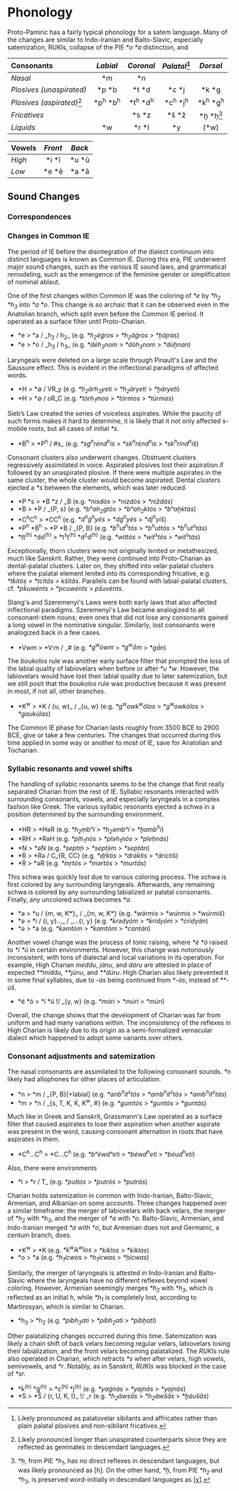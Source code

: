 # Phonology
Proto-Pamiric has a fairly typical phonology for a satem language. Many of the changes are similar to Indo-Iranian and Balto-Slavic, especially satemization, RUKIs, collapse of the PIE _\*o_ _\*a_ distinction, and

| **Consonants** | _Labial_ | _Coronal_ | _Palatal_[^pals] | _Dorsal_ |
| :------------  | :----: | :-----: | :-----: | :----: |
| _Nasal_ | *m | *n |
| _Plosives (unaspirated)_ | *p *b | *t *d | *c *j | *k *g |
| _Plosives (aspirated)_[^vasp] | *p<sup>h</sup> *b<sup>h</sup> | *t<sup>h</sup> *d<sup>h</sup> | *c<sup>h</sup> *j<sup>h</sup> | *k<sup>h</sup> *g<sup>h</sup> |
| _Fricatives_ | | *s *z | *š *ž | *ḫ *ḥ[^h-lars] |
| _Liquids_ | *w | *r *l | *y | (*w) |

| **Vowels** | _Front_ | _Back_ |
| :- | :-: | :-: |
| _High_ | *i *ī | *u *ū |
| _Low_ | *e *ē | *a *ā |

[^vasp]: Likely pronounced longer than unaspirated counterparts since they are reflected as geminates in descendant languages.
[^h-lars]: _\*ḥ_, from PIE _\*h<sub>1</sub>_, has no direct reflexes in descendant languages, but was likely pronounced as \[ɦ\]. On the other hand, _\*ḫ_, from PIE _\*h<sub>2</sub>_ and _\*h<sub>3</sub>_, is preserved word-initially in descendant languages as \[χ\].
[^pals]: Likely pronounced as palatovelar sibilants and affricates rather than plain palatal plosives and non-sibilant fricatives.


## Sound Changes

### Correspondences


### Changes in Common IE
The period of IE before the disintegration of the dialect continuum into distinct languages is known as Common IE. During this era, PIE underwent major sound changes, such as the various IE sound laws, and grammatical remodeling, such as the emergence of the feminine gender or simplification of nominal ablaut.

One of the first changes within Common IE was the coloring of _*e_ by _*h<sub>2</sub>_ _*h<sub>3</sub>_ into _*a_ _*o_. This change is so archaic that it can be observed even in the Anatolian branch, which split even before the Common IE period. It operated as a surface filter until Proto-Charian.

* \*e > \*a / \_h<sub>2</sub> / h<sub>2</sub>\_ (e.g. _*h<sub>2</sub>éǵros_ > _*h<sub>2</sub>áǵros_ > _*ḫájras_)
* \*e > \*o / \_h<sub>3</sub> / h<sub>3</sub>\_ (e.g. _*déh<sub>3</sub>nom_ > _*dóh<sub>3</sub>nom_ > _*dúḫnan_)

Laryngeals were deleted on a large scale through Pinault's Law and the Saussure effect. This is evident in the inflectional paradigms of affected words.

* \*H > \*∅ / VR\_y (e.g. _*h<sub>2</sub>árh<sub>3</sub>yeti_ > _*h<sub>2</sub>áryeti_ > _*ḫáryeti_)
* \*H > \*∅ / oR\_C (e.g. _*tórh<sub>1</sub>mos_ > _*tórmos_ > _*túrmas_)

Sieb’s Law created the series of voiceless aspirates. While the paucity of such forms makes it hard to determine, it is likely that it not only affected s-mobile roots, but all cases of initial _*s_.

* \*B<sup>h</sup> > \*P<sup>h</sup> / #s\_ (e.g. _*sg<sup>h</sup>rénd<sup>h</sup>is_ > _*sk<sup>h</sup>rénd<sup>h</sup>is_ > _*sk<sup>h</sup>rínd<sup>h</sup>iš_)

Consonant clusters also underwent changes. Obstruent clusters regressively assimilated in voice. Aspirated plosives lost their aspiration if followed by an unaspirated plosive. If there were multiple aspirates in the same cluster, the whole cluster would become aspirated. Dental clusters ejected a _\*s_ between the elements, which was later reduced.

* \*P \*s > \*B \*z / \_B (e.g. _*nisdós_ > _*nizdós_ > _*niždás_)
* \*B > \*P / \_{P, s} (e.g. _*bʰah<sub>2</sub>gtós_ > _*bʰah<sub>2</sub>któs_ > _*bʰaḫktás_)
* \*C<sup>h</sup>C<sup>h</sup> > \*CC<sup>h</sup> (e.g. _*d<sup>h</sup>ǵ<sup>h</sup>yés_ > _\*dǵ<sup>h</sup>yés_ > _\*dj<sup>h</sup>yíš_)
* \*P<sup>h</sup> \*B<sup>h</sup> > \*P \*B / \_{P, B} (e.g. _*b<sup>h</sup>ut<sup>h</sup>tós_ > _*b<sup>h</sup>uttós_ > _*b<sup>h</sup>ut<sup>s</sup>tás_)
* \*tt<sup>(h)</sup> \*dd<sup>(h)</sup> > \*t<sup>s</sup>t<sup>(h)</sup> \*d<sup>z</sup>d<sup>(h)</sup> (e.g. _\*wittós_ > _*wit<sup>s</sup>tós_ > _*wit<sup>s</sup>tás_)

Exceptionally, thorn clusters were not originally lenited or metathesized, much like Sanskrit. Rather, they were continued into Proto-Charian as dental-palatal clusters. Later on, they shifted into velar palatal clusters where the palatal element lenited into its corresponding fricative, e.g. _*tḱitós_ > _*tcitás_ > _kšitás_. Parallels can be found with labial-palatal clusters, cf. _*pḱuwénts_ > _*pcuwénts_ > _pšuvénts_.

Stang's and Szeremenyi's Laws were both early laws that also affected inflectional paradigms. Szeremenyi's Law became analogized to all consonant-stem nouns; even ones that did not lose any consonants gained a long vowel in the nominative singular. Similarly, lost consonants were analogized back in a few cases.

* \*Vwm > \*V:m / \_# (e.g. _*g<sup>w</sup>ówm_ > _*g<sup>w</sup>ṓm_ > _*gā́n_)

The _boukolos_ rule was another early surface filter that prompted the loss of the labial quality of labiovelars when before or after _*u_ _*w_. However, the labiovelars would have lost their labial quality due to later satemization, but we still posit that the _boukolos_ rule was productive because it was present in most, if not all, other branches.

* \*K<sup>w</sup> > \*K / {u, w}\_ / \_{u, w} (e.g. _*g<sup>w</sup>owk<sup>w</sup>ólos_ > _*g<sup>w</sup>owkólos_ > _*gaukúlas_)

The Common IE phase for Charian lasts roughly from 3500 BCE to 2900 BCE, give or take a few centuries. The changes that occurred during this time applied in some way or another to most of IE, save for Anatolian and Tocharian.

### Syllabic resonants and vowel shifts
The handling of syllabic resonants seems to be the change that first really separated Charian from the rest of IE. Syllabic resonants interacted with surrounding consonants, vowels, and especially laryngeals in a complex fashion like Greek. The various syllabic resonants ejected a schwa in a position determined by the surrounding environment.

* \*HṚ > \*HəR (e.g. _\*h<sub>2</sub>ṃbʰí_ > _\*h<sub>2</sub>əmbʰí_ > _*ḫamb<sup>h</sup>í_)
* \*ṚH > \*RəH (e.g. _*pḷh<sub>1</sub>nós_ > _*pləh<sub>1</sub>nós_ > _*pleḥnás_)
* \*Ṇ > \*əN (e.g. _*septṃ́_ > _*septə́m_ > _*septán_)
* \*Ṛ > \*Rə / C\_{R, CC} (e.g. _*dṛ́ḱtis_ > _*drə́ḱtis_ > _*dríctiš_)
* \*Ṛ > \*əR (e.g. _*mṛtós_ > _*mərtós_ > _*murtás_)

This schwa was quickly lost due to various coloring process. The schwa is first colored by any surrounding laryngeals. Afterwards, any remaining schwa is colored by any surrounding labialized or palatal consonants. Finally, any uncolored schwa becomes _*a_.

* \*ə > \*u / {m, w, Kʷ}\_ / \_{m, w, Kʷ} (e.g. _*wə́rmis_ > _*wúrmis_ > _*wúrmiš_)
* \*ə > \*i / {i, y}...\_ / \_...{i, y} (e.g. _*ḱrədyóm_ > _*ḱridyóm_ > _*cridyán_)
* \*ə > \*a (e.g. _*ḱəmtóm_ > _*ḱamtóm_ > _*cantán_)

Another vowel change was the process of tonic raising, where _*é_ _*ó_ raised to _*í_ _*ú_ in certain environments. However, this change was notoriously inconsistent, with tons of dialectal and local variations in its operation. For example, High Charian _méddu_, _jánu_, and _dáru_ are attested in place of expected _**míddu_, _**júnu_, and _**dúru_. High Charian also likely prevented it in some final syllables, due to _-ás_ being continued from _*-ós_, instead of _**-úš_.

* \*é \*ó > \*í \*ú !/ \_{y, w} (e.g. _*móri_ > _*múri_ > _*múri_)

Overall, the change shows that the development of Charian was far from uniform and had many variations within. The inconsistency of the reflexes in High Charian is likely due to its origin as a semi-formalized vernacular dialect which happened to adopt some variants over others.

### Consonant adjustments and satemization
The nasal consonants are assimilated to the following consonant sounds. _*n_ likely had allophones for other places of articulation.

* \*n > \*m / \_{P, B}[+labial] (e.g. _*anb<sup>h</sup>it<sup>s</sup>tós_ > _*amb<sup>h</sup>it<sup>s</sup>tós_ > _*amb<sup>h</sup>it<sup>s</sup>tás_)
* \*m > \*n / \_{s, T, K, Ḱ, K<sup>w</sup>, #} (e.g. _*gumtós_ > _*guntós_ > _*guntás_)

Much like in Greek and Sanskrit, Grassmann's Law operated as a surface filter that caused aspirates to lose their aspiration when another aspirate was present in the word, causing consonant alternation in roots that have aspirates in them.

* \*C<sup>h</sup>…C<sup>h</sup> > \*C…C<sup>h</sup> (e.g. _*bʰéwdʰeti_ > _*béwd<sup>h</sup>eti_ > _*béud<sup>h</sup>eti_)

Also, there were environments

* \*l > \*r / T_ (e.g. _*putlós_ > _*putrós_ > _*putrás_)

Charian holds satemization in common with Indo-Iranian, Balto-Slavic, Armenian, and Albanian on some accounts. Three changes happened over a similar timeframe: the merger of labiovelars with back velars, the merger of _*h<sub>2</sub>_ with _*h<sub>3</sub>_, and the merger of _*a_ with _*o_. Balto-Slavic, Armenian, and Indo-Iranian merged _*a_ with _*o_, but Armenian does not and Germanic, a centum branch, does.

* \*K<sup>w</sup> > \*K (e.g. _*k<sup>w</sup>ík<sup>w</sup>los_ > _*kíklos_ > _*kíklas_)
* \*o > \*a (e.g. _*h<sub>1</sub>ícwos_ > _*h<sub>1</sub>ícwas_ > _*ḥícwas_)

Similarly, the merger of laryngeals is attested in Indo-Iranian and Balto-Slavic where the laryngeals have no different reflexes beyond vowel coloring. However, Armenian seemingly merges _*h<sub>2</sub>_ with _*h<sub>3</sub>_, which is reflected as an initial _h_, while _*h<sub>1</sub>_ is completely lost, according to Martirosyan, which is similar to Charian.

* \*h<sub>3</sub> > \*h<sub>2</sub> (e.g. _*píbh<sub>3</sub>ati_ > _*píbh<sub>2</sub>ati_ > _*píbḫati_)

Other palatalizing changes occurred during this time. Satemization was likely a chain shift of back velars becoming regular velars, labiovelars losing their labialization, and the front velars becoming palatalized. The _RUKIs_ rule also operated in Charian, which retracts _*s_ when after velars, high vowels, semivowels, and _*r_. Notably, as in Sanskrit, _RUKIs_ was blocked in the case of _*sr_.

* \*ḱ<sup>(h)</sup> \*ǵ<sup>(h)</sup> > \*c<sup>(h)</sup> \*j<sup>(h)</sup> (e.g. _*yaǵnás_ > _*yajnás_ > _*yajnás_)
* \*S > \*Š / {r, U, K, I}\_ !/ \_r (e.g. _*h<sub>2</sub>áwsās_ > _*h<sub>2</sub>áwšās_ > _*ḫáušās_)
